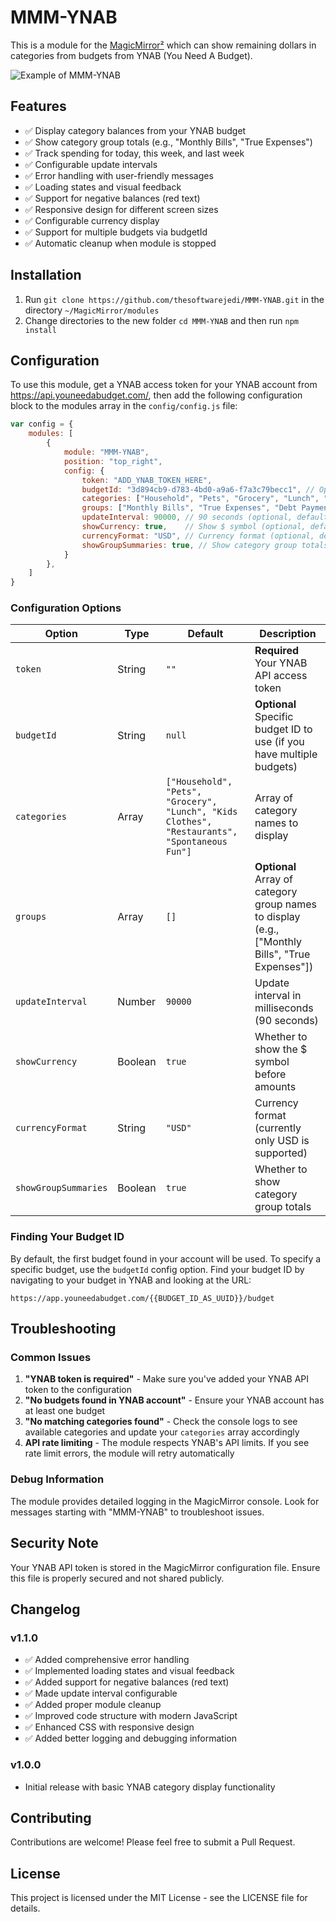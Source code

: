 # MMM-YNAB

This is a module for the [MagicMirror²](https://github.com/MichMich/MagicMirror/) which can show remaining dollars in categories from budgets from YNAB (You Need A Budget).

![Example of MMM-YNAB](./screenshot.png)

## Features

- ✅ Display category balances from your YNAB budget
- ✅ Show category group totals (e.g., "Monthly Bills", "True Expenses")
- ✅ Track spending for today, this week, and last week
- ✅ Configurable update intervals
- ✅ Error handling with user-friendly messages
- ✅ Loading states and visual feedback
- ✅ Support for negative balances (red text)
- ✅ Responsive design for different screen sizes
- ✅ Configurable currency display
- ✅ Support for multiple budgets via budgetId
- ✅ Automatic cleanup when module is stopped

## Installation

1. Run `git clone https://github.com/thesoftwarejedi/MMM-YNAB.git` in the directory `~/MagicMirror/modules`
2. Change directories to the new folder `cd MMM-YNAB` and then run `npm install`

## Configuration

To use this module, get a YNAB access token for your YNAB account from https://api.youneedabudget.com/, then add the following configuration block to the modules array in the `config/config.js` file:

```js
var config = {
    modules: [
        {
            module: "MMM-YNAB",
            position: "top_right",
            config: {
                token: "ADD_YNAB_TOKEN_HERE",
                budgetId: "3d894cb9-d783-4bd0-a9a6-f7a3c79becc1", // Optional
                categories: ["Household", "Pets", "Grocery", "Lunch", "Kids Clothes", "Restaurants", "Spontaneous Fun"],
                groups: ["Monthly Bills", "True Expenses", "Debt Payments"], // Optional: specific groups to show
                updateInterval: 90000, // 90 seconds (optional, default: 90000)
                showCurrency: true,    // Show $ symbol (optional, default: true)
                currencyFormat: "USD", // Currency format (optional, default: "USD")
                showGroupSummaries: true, // Show category group totals (optional, default: true)
            }
        },
    ]
}
```

### Configuration Options

| Option | Type | Default | Description |
|--------|------|---------|-------------|
| `token` | String | `""` | **Required** Your YNAB API access token |
| `budgetId` | String | `null` | **Optional** Specific budget ID to use (if you have multiple budgets) |
| `categories` | Array | `["Household", "Pets", "Grocery", "Lunch", "Kids Clothes", "Restaurants", "Spontaneous Fun"]` | Array of category names to display |
| `groups` | Array | `[]` | **Optional** Array of category group names to display (e.g., ["Monthly Bills", "True Expenses"]) |
| `updateInterval` | Number | `90000` | Update interval in milliseconds (90 seconds) |
| `showCurrency` | Boolean | `true` | Whether to show the $ symbol before amounts |
| `currencyFormat` | String | `"USD"` | Currency format (currently only USD is supported) |
| `showGroupSummaries` | Boolean | `true` | Whether to show category group totals |

### Finding Your Budget ID

By default, the first budget found in your account will be used. To specify a specific budget, use the `budgetId` config option. Find your budget ID by navigating to your budget in YNAB and looking at the URL:

`https://app.youneedabudget.com/{{BUDGET_ID_AS_UUID}}/budget`

## Troubleshooting

### Common Issues

1. **"YNAB token is required"** - Make sure you've added your YNAB API token to the configuration
2. **"No budgets found in YNAB account"** - Ensure your YNAB account has at least one budget
3. **"No matching categories found"** - Check the console logs to see available categories and update your `categories` array accordingly
4. **API rate limiting** - The module respects YNAB's API limits. If you see rate limit errors, the module will retry automatically

### Debug Information

The module provides detailed logging in the MagicMirror console. Look for messages starting with "MMM-YNAB" to troubleshoot issues.

## Security Note

Your YNAB API token is stored in the MagicMirror configuration file. Ensure this file is properly secured and not shared publicly.

## Changelog

### v1.1.0
- ✅ Added comprehensive error handling
- ✅ Implemented loading states and visual feedback
- ✅ Added support for negative balances (red text)
- ✅ Made update interval configurable
- ✅ Added proper module cleanup
- ✅ Improved code structure with modern JavaScript
- ✅ Enhanced CSS with responsive design
- ✅ Added better logging and debugging information

### v1.0.0
- Initial release with basic YNAB category display functionality

## Contributing

Contributions are welcome! Please feel free to submit a Pull Request.

## License

This project is licensed under the MIT License - see the LICENSE file for details.
